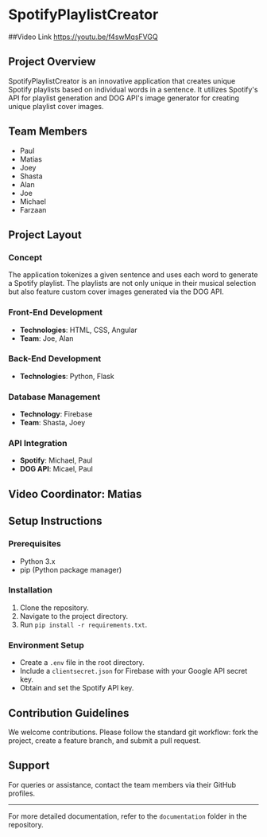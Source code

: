 # SpotifyPlaylistCreator

##Video Link
https://youtu.be/f4swMqsFVGQ

## Project Overview
SpotifyPlaylistCreator is an innovative application that creates unique Spotify playlists based on individual words in a sentence. It utilizes Spotify's API for playlist generation and DOG API's image generator for creating unique playlist cover images.

## Team Members
- Paul
- Matias
- Joey
- Shasta
- Alan
- Joe
- Michael
- Farzaan

## Project Layout

### Concept
The application tokenizes a given sentence and uses each word to generate a Spotify playlist. The playlists are not only unique in their musical selection but also feature custom cover images generated via the DOG API.

### Front-End Development
- **Technologies**: HTML, CSS, Angular
- **Team**: Joe, Alan

### Back-End Development
- **Technologies**: Python, Flask

### Database Management
- **Technology**: Firebase
- **Team**: Shasta, Joey

### API Integration
- **Spotify**: Michael, Paul
- **DOG API**: Micael, Paul

## Video Coordinator: Matias

## Setup Instructions

### Prerequisites
- Python 3.x
- pip (Python package manager)

### Installation
1. Clone the repository.
2. Navigate to the project directory.
3. Run `pip install -r requirements.txt`.

### Environment Setup
- Create a `.env` file in the root directory.
- Include a `clientsecret.json` for Firebase with your Google API secret key.
- Obtain and set the Spotify API key.

## Contribution Guidelines
We welcome contributions. Please follow the standard git workflow: fork the project, create a feature branch, and submit a pull request.

## Support
For queries or assistance, contact the team members via their GitHub profiles.

---

For more detailed documentation, refer to the `documentation` folder in the repository.

